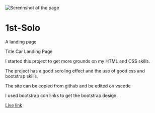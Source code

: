 ![Scrennshot of the page](screenshot.png)
# 1st-Solo
A landing page

Title
Car Landing Page

I started this project to get more grounds on my HTML and CSS skills.

The project has a good scroling effect and the use of good css and bootstrap skills.

The site can be copied from github and be edited on vscode

I used bootstrap cdn links to get the bootstrap design.

[Live link](https://car-landing-page.netlify.app/)
